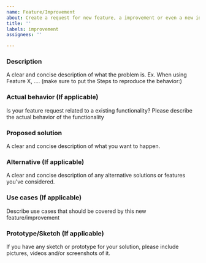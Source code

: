 ```yaml
---
name: Feature/Improvement
about: Create a request for new feature, a improvement or even a new idea
title: ''
labels: improvement
assignees: ''

---
```


### Description
A clear and concise description of what the problem is. 
Ex. When using Feature X, .... (make sure to put the Steps to reproduce the behavior:)

### Actual behavior (If applicable)
Is your feature request related to a existing functionality? Please describe the actual behavior of the functionality

### Proposed solution
A clear and concise description of what you want to happen.

### Alternative (If applicable)
A clear and concise description of any alternative solutions or features you've considered.

### Use cases (If applicable)
Describe use cases that should be covered by this new feature/improvement

### Prototype/Sketch (If applicable)
If you have any sketch or prototype for your solution, please include pictures, videos and/or screenshots of it.
